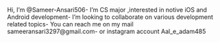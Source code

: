 Hi, I’m @Sameer-Ansari506-
I’m CS major
,interested in notive iOS and Android development- 
I’m looking to collaborate on various development related topics-
You can reach me on my mail sameeransari3297@gmail.com-
or instagram account Aal_e_adam485

<!---
Sameer-Ansari506/Sameer-Ansari506 is a ✨ special ✨ repository because its `README.md` (this file) appears on your GitHub profile.
You can click the Preview link to take a look at your changes.
--->
